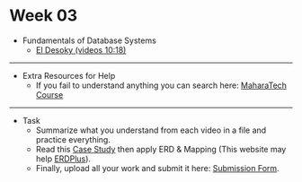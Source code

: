 # Week 03
   - Fundamentals of Database Systems
      - [El Desoky (videos 10:18)](https://www.youtube.com/playlist?list=PL37D52B7714788190)
---
   - Extra Resources for Help
     - If you fail to understand anything you can search here: [MaharaTech Course](https://maharatech.gov.eg/course/view.php?id=740)
---
- Task
    - Summarize what you understand from each video in a file and practice everything.
    - Read this [Case Study](https://drive.google.com/file/d/1tZWtp5GXDZ-oG4muMASt63ix7MaZnGop/view?usp=drive_link) then apply ERD & Mapping (This website may help [ERDPlus](https://erdplus.com/)).
    - Finally, upload all your work and submit it here: [Submission Form](https://forms.gle/qg1nH2SoFNf96oPK8).
